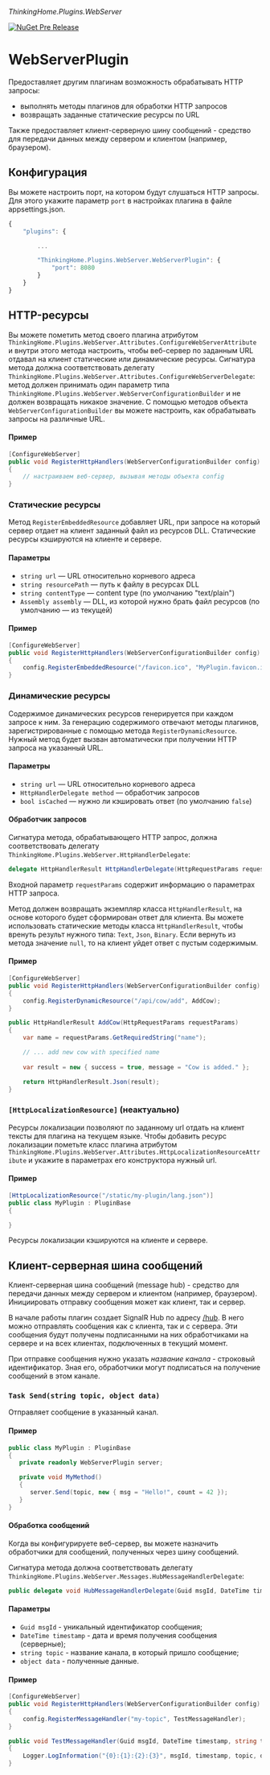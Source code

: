 *ThinkingHome.Plugins.WebServer*

[![NuGet Pre Release](https://img.shields.io/nuget/vpre/ThinkingHome.Plugins.WebServer.svg)](https://www.nuget.org/packages/ThinkingHome.Plugins.WebServer)

# WebServerPlugin

Предоставляет другим плагинам возможность обрабатывать HTTP запросы:

- выполнять методы плагинов для обработки HTTP запросов
- возвращать заданные статические ресурсы по URL

Также предоставляет клиент-серверную шину сообщений - средство для передачи данных между сервером и клиентом (например, браузером).

## Конфигурация

Вы можете настроить порт, на котором будут слушаться HTTP запросы. Для этого укажите параметр `port` в настройках плагина в файле appsettings.json.

```js
{
    "plugins": {

        ...

        "ThinkingHome.Plugins.WebServer.WebServerPlugin": {
            "port": 8080
        }
    }
}
```

## HTTP-ресурсы

Вы можете пометить метод своего плагина атрибутом `ThinkingHome.Plugins.WebServer.Attributes.ConfigureWebServerAttribute` и внутри этого метода настроить, чтобы веб-сервер по заданным URL отдавал на клиент статические или динамические ресурсы. Сигнатура метода должна соответствовать делегату `ThinkingHome.Plugins.WebServer.Attributes.ConfigureWebServerDelegate`: метод должен принимать один параметр типа `ThinkingHome.Plugins.WebServer.WebServerConfigurationBuilder` и не должен возвращать никакое значение. С помощью методов объекта `WebServerConfigurationBuilder` вы можете настроить, как обрабатывать запросы на различные URL.

#### Пример

```csharp
[ConfigureWebServer]
public void RegisterHttpHandlers(WebServerConfigurationBuilder config)
{
    // настраиваем веб-сервер, вызывая методы объекта config
}
```

### Статические ресурсы

Метод `RegisterEmbeddedResource` добавляет URL, при запросе на который сервер отдает на клиент заданный файл из ресурсов DLL. Статические ресурсы кэшируются на клиенте и сервере.

#### Параметры

- `string url` — URL относительно корневого адреса
- `string resourcePath` — путь к файлу в ресурсах DLL
- `string contentType` — content type (по умолчанию "text/plain")
- `Assembly assembly` — DLL, из которой нужно брать файл ресурсов (по умолчанию — из текущей)

#### Пример

```csharp
[ConfigureWebServer]
public void RegisterHttpHandlers(WebServerConfigurationBuilder config)
{
    config.RegisterEmbeddedResource("/favicon.ico", "MyPlugin.favicon.ico", "image/x-icon");
}
```

### Динамические ресурсы

Содержимое динамических ресурсов генерируется при каждом запросе к ним. За генерацию содержимого отвечают методы плагинов, зарегистрированные с помощью метода `RegisterDynamicResource`. Нужный метод будет вызван автоматически при получении HTTP запроса на указанный URL.

#### Параметры

- `string url` — URL относительно корневого адреса
- `HttpHandlerDelegate method` — обработчик запросов
- `bool isCached` — нужно ли кэшировать ответ (по умолчанию `false`)

#### Обработчик запросов

Сигнатура метода, обрабатывающего HTTP запрос, должна соответствовать делегату `ThinkingHome.Plugins.WebServer.HttpHandlerDelegate`:

```csharp
delegate HttpHandlerResult HttpHandlerDelegate(HttpRequestParams requestParams)
```

Входной параметр `requestParams` содержит информацию о параметрах HTTP запроса.

Метод должен возвращать экземпляр класса `HttpHandlerResult`, на основе которого будет сформирован ответ для клиента. Вы можете использовать статические методы класса `HttpHandlerResult`, чтобы вренуть результ нужного типа: `Text`, `Json`, `Binary`. Если вернуть из метода значение `null`, то на клиент уйдет ответ с пустым содержимым.

#### Пример

```csharp
[ConfigureWebServer]
public void RegisterHttpHandlers(WebServerConfigurationBuilder config)
{
    config.RegisterDynamicResource("/api/cow/add", AddCow);
}

public HttpHandlerResult AddCow(HttpRequestParams requestParams)
{
    var name = requestParams.GetRequiredString("name");

    // ... add new cow with specified name
    
    var result = new { success = true, message = "Cow is added." };

    return HttpHandlerResult.Json(result);
}
```

### `[HttpLocalizationResource]` (неактуально)

Ресурсы локализации позволяют по заданному url отдать на клиент тексты для плагина на текущем языке. Чтобы добавить ресурс локализации пометьте класс плагина атрибутом `ThinkingHome.Plugins.WebServer.Attributes.HttpLocalizationResourceAttribute` и укажите в параметрах его конструктора нужный url. 

#### Пример

```csharp
[HttpLocalizationResource("/static/my-plugin/lang.json")]
public class MyPlugin : PluginBase
{

}
```

Ресурсы локализации кэшируются на клиенте и сервере.

## Клиент-серверная шина сообщений

Клиент-серверная шина сообщений (message hub) - средство для передачи данных между сервером и клиентом (например, браузером). Инициировать отправку сообщения может как клиент, так и сервер.

В начале работы плагин создает SignalR Hub по адресу [/hub](http://localhost:8080/hub). В него можно отправлять сообщения как с клиента, так и с сервера. Эти сообщения будут получены подписанными на них обработчиками на сервере и на всех клиентах, подключенных в текущий момент.

При отправке сообщения нужно указать *название канала* - строковый идентификатор. Зная его, обработчики могут подписаться на получение сообщений в этом канале.

### `Task Send(string topic, object data)`

Отправляет сообщение в указанный канал.

#### Пример

```csharp
public class MyPlugin : PluginBase
{
   private readonly WebServerPlugin server;

   private void MyMethod()
   {
      server.Send(topic, new { msg = "Hello!", count = 42 });
   }
}
```

#### Обработка сообщений

Когда вы конфигурируете веб-сервер, вы можете назначить обработчики для сообщений, полученных через шину сообщений.

Сигнатура метода должна соответствовать делегату `ThinkingHome.Plugins.WebServer.Messages.HubMessageHandlerDelegate`:

```csharp
public delegate void HubMessageHandlerDelegate(Guid msgId, DateTime timestamp, string topic, object data);
```

#### Параметры

- `Guid msgId` - уникальный идентификатор сообщения;
- `DateTime timestamp` - дата и время получения сообщения (серверные);
- `string topic` - название канала, в который пришло сообщение;
- `object data` - полученные данные.

#### Пример

```csharp
[ConfigureWebServer]
public void RegisterHttpHandlers(WebServerConfigurationBuilder config)
{
    config.RegisterMessageHandler("my-topic", TestMessageHandler);
}

public void TestMessageHandler(Guid msgId, DateTime timestamp, string topic, object data)
{
    Logger.LogInformation("{0}:{1}:{2}:{3}", msgId, timestamp, topic, data);
}
```
